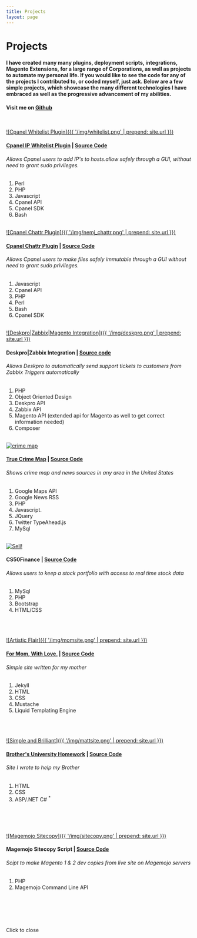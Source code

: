 ```yaml
---
title: Projects
layout: page
---
```


# Projects

#### I have created many many plugins, deployment scripts, integrations, Magento Extensions, for a large range of Corporations, as well as projects to automate my personal life. If you would like to see the code for any of the projects I contributed to, or coded myself, just ask. Below are a few simple projects, which showcase the many different technologies I have embraced as well as the progressive advancement of my abilities.

#### Visit me on <a href="https://github.com/djfordz" target="_blank">Github</a>

<br />

<a class="trigger" href="{{ '/img/whitelist.png' | prepend: site.url }}">![Cpanel Whitelist Plugin]({{ '/img/whitelist.png' | prepend: site.url }})</a>

#### <a href="https://applications.cpanel.net/listings/view/SSH-Whitelist-Plugin" target="_blank">Cpanel IP Whitelist Plugin</a> | [Source Code](https://github.com/djfordz/cpanel_ssh_whitelist)
###### Allows Cpanel users to add IP's to hosts.allow safely through a GUI, without need to grant sudo privileges.
1. Perl
2. PHP
3. Javascript
4. Cpanel API
5. Cpanel SDK
6. Bash
<br /><br />

<a class="trigger" href="{{ '/img/nemj_chattr.png' | prepend: site.url }}">![Cpanel Chattr Plugin]({{ '/img/nemj_chattr.png' | prepend: site.url }})</a>

#### <a href="https://applications.cpanel.net/listings/view/Cpanel-Lock-Files-Chattr-Plugin" target="_blank">Cpanel Chattr Plugin</a> | [Source Code](https://github.com/djfordz/cpanel_chattr_plugin)
###### Allows Cpanel users to make files safely immutable through a GUI without need to grant sudo privileges.
1. Javascript 
2. Cpanel API
3. PHP
4. Perl
5. Bash
6. Cpanel SDK
<br /><br />

<a class='trigger' href="{{ '/img/deskpro.png' | prepend: site.url }}">![Deskpro|Zabbix|Magento Integration]({{ '/img/deskpro.png' | prepend: site.url }})</a>

#### Deskpro|Zabbix Integration | [Source code](https://github.com/djfordz/Deskpro_ZabbixAlerts/)
###### Allows Deskpro to automatically send support tickets to customers from Zabbix Triggers automatically
1. PHP
2. Object Oriented Design
3. Deskpro API
4. Zabbix API
5. Magento API (extended api for Magento as well to get correct information needed) 
6. Composer
<br /><br />

<a class="trigger" href="https://cloud.githubusercontent.com/assets/5413221/8270533/ccc4d2b4-17a7-11e5-9d87-a55cc8e877d6.png">![crime map](https://cloud.githubusercontent.com/assets/5413221/8270533/ccc4d2b4-17a7-11e5-9d87-a55cc8e877d6.png)</a>

#### <a href="http://mefu.ninja" target="_blank">True Crime Map</a> | [Source Code](https://github.com/djfordz/cs50_psets/tree/master/pset8)
###### Shows crime map and news sources in any area in the United States
1. Google Maps API
2. Google News RSS 
3. PHP
4. Javascript.
5. JQuery
6. Twitter TypeAhead.js
7. MySql
<br /><br />

<a class='trigger' href='https://cloud.githubusercontent.com/assets/5413221/8270529/b2f24ea2-17a7-11e5-95ec-4f192f04e558.png'>![Sell!](https://cloud.githubusercontent.com/assets/5413221/8270529/b2f24ea2-17a7-11e5-95ec-4f192f04e558.png)</a>

#### CS50Finance | [Source Code](https://github.com/djfordz/cs50_psets/tree/master/pset7)
###### Allows users to keep a stock portfolio with access to real time stock data 
1. MySql
2. PHP
3. Bootstrap
4. HTML/CSS
<br /><br /><br /><br />

<a class="trigger" href="{{ '/img/momsite.png' | prepend: site.url }}">![Artistic Flair]({{ '/img/momsite.png' | prepend: site.url }})</a>

#### <a href="http://christineford.org" target="_blank">For Mom, With Love.</a> | [Source Code](https://github.com/djfordz/christineford.org)
###### Simple site written for my mother
1. Jekyll
2. HTML
3. CSS
4. Mustache
5. Liquid Templating Engine
<br /><br /><br /><br />

<a class="trigger" href="{{ '/img/mattsite.png' | prepend: site.url }}">![Simple and Brilliant]({{ '/img/mattsite.png' | prepend: site.url }})</a>

#### <a href="http://djfordz.com/matt" target="_blank">Brother's University Homework</a> | [Source Code](https://github.com/djfordz/matt)
###### Site I wrote to help my Brother
1. HTML
2. CSS
3. ASP/.NET C# <sup>*</sup>
<br /><br /><br /><br /><br />

<a class='trigger' href="{{ '/img/sitecopy.png' | prepend: site.url }}">![Magemojo Sitecopy]({{ '/img/sitecopy.png' | prepend: site.url }})</a>

#### Magemojo Sitecopy Script | [Source Code](https://github.com/djfordz/php_scripts/master/sitecopy)
###### Scipt to make Magento 1 & 2 dev copies from live site on Magemojo servers
1. PHP
2. Magemojo Command Line API
<br /><br /><br /><br /><br /><br />

<div id="lightbox">
    <p>Click to close</p>
    <div id="content">
    </div>
</div>

